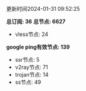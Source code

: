 更新时间2024-01-31 09:52:25

**总订阅: 36**
**总节点: 6627**
- vless节点: 24

**google ping有效节点: 139**
- ssr节点: 5
- v2ray节点: 71
- trojan节点: 14
- ss节点: 49
